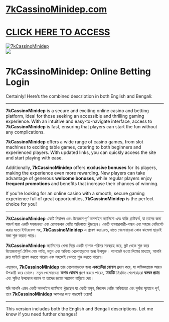 # <a href="https://tinyurl.com/3kj2yj2s">7kCassinoMinidep.com</a>

# <a href="https://tinyurl.com/3kj2yj2s">CLICK HERE TO ACCESS</a>

<meta charset="UTF-8">
<meta name="viewport" content="width=device-width, initial-scale=1.0">
</head>
<body>

<div style=<text-align: center;">
<a href="https://tinyurl.com/3kj2yj2s" title="7kCassinoMinidep"><img src="https://static.wixstatic.com/media/2a8103_44a9e01ec3b4451cad8859f6fe231b70~mv2.webp" title="7kCassinoMinidep" alt="7kCassinoMinidep"></a></div>
<div style=<text-align: center;">
<a href="https://tinyurl.com/3kj2yj2s">
<img src="https://img.freepik.com/premium-photo/dynamic-casino-scene-with-playing-cards-chips-dice-flying-background_941466-983.jpg" />
</a></div>

# 7kCassinoMinidep: Online Betting Login

Certainly! Here’s the combined description in both English and Bengali:

---

**7kCassinoMinidep** is a secure and exciting online casino and betting platform, ideal for those seeking an accessible and thrilling gaming experience. With an intuitive and easy-to-navigate interface, access to **7kCassinoMinidep** is fast, ensuring that players can start the fun without any complications.

**7kCassinoMinidep** offers a wide range of casino games, from slot machines to exciting table games, catering to both beginners and experienced players. With updated links, you can quickly access the site and start playing with ease.

Additionally, **7kCassinoMinidep** offers **exclusive bonuses** for its players, making the experience even more rewarding. New players can take advantage of generous **welcome bonuses**, while regular players enjoy **frequent promotions** and benefits that increase their chances of winning.

If you're looking for an online casino with a smooth, secure gaming experience full of great opportunities, **7kCassinoMinidep** is the perfect choice for you!

---

**7kCassinoMinidep** একটি নিরাপদ এবং উত্তেজনাপূর্ণ অনলাইন ক্যাসিনো এবং বাজি প্ল্যাটফর্ম, যা তাদের জন্য আদর্শ যারা একটি সহজলভ্য এবং রোমাঞ্চকর গেমিং অভিজ্ঞতা খুঁজছেন। একটি ব্যবহারকারী-বান্ধব এবং সহজে নেভিগেট করার মতো ইন্টারফেস সহ, **7kCassinoMinidep** এ প্রবেশ করা দ্রুত, যাতে খেলোয়াড়রা কোন ঝামেলা ছাড়াই মজা শুরু করতে পারে।

**7kCassinoMinidep** ক্যাসিনোর খেলা নিয়ে একটি ব্যাপক পরিসর সরবরাহ করে, স্লট থেকে শুরু করে উত্তেজনাপূর্ণ টেবিল গেম পর্যন্ত, নতুন এবং অভিজ্ঞ খেলোয়াড়দের জন্য উপযুক্ত। আপডেট হওয়া লিঙ্কের মাধ্যমে, আপনি দ্রুত সাইটে প্রবেশ করতে পারেন এবং সহজেই খেলতে শুরু করতে পারেন।

এছাড়াও, **7kCassinoMinidep** তার খেলোয়াড়দের জন্য **একচেটিয়া বোনাস** প্রদান করে, যা অভিজ্ঞতাকে আরও উপকারী করে তোলে। নতুন খেলোয়াড়রা **স্বাগত বোনাস** গ্রহণ করতে পারেন, जबकि নিয়মিত খেলোয়াড়রা **ঘনঘন প্রচার** এবং সুবিধা উপভোগ করেন যা তাদের জয়ের সম্ভাবনা বাড়িয়ে দেয়।

যদি আপনি এমন একটি অনলাইন ক্যাসিনো খুঁজছেন যা একটি মসৃণ, নিরাপদ গেমিং অভিজ্ঞতা এবং দুর্দান্ত সুযোগে পূর্ণ, তবে **7kCassinoMinidep** আপনার জন্য পারফেক্ট চয়েস!

---

This version includes both the English and Bengali descriptions. Let me know if you need further changes!

